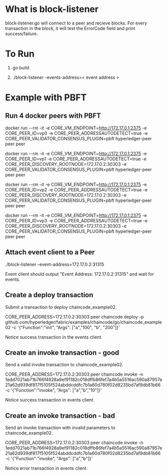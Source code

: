 # What is block-listener
block-listener.go will connect to a peer and recieve blocks. For every transaction in the block, it will test the ErrorCode field and print success/failure.

# To Run
1. go build

2. ./block-listener -events-address=< event address >

# Example with PBFT

## Run 4 docker peers with PBFT
docker run --rm -it -e CORE_VM_ENDPOINT=http://172.17.0.1:2375 -e CORE_PEER_ID=vp0 -e CORE_PEER_ADDRESSAUTODETECT=true -e CORE_PEER_VALIDATOR_CONSENSUS_PLUGIN=pbft hyperledger-peer peer peer

docker run --rm -it -e CORE_VM_ENDPOINT=http://172.17.0.1:2375 -e CORE_PEER_ID=vp1 -e CORE_PEER_ADDRESSAUTODETECT=true -e CORE_PEER_DISCOVERY_ROOTNODE=172.17.0.2:30303 -e CORE_PEER_VALIDATOR_CONSENSUS_PLUGIN=pbft hyperledger-peer peer peer

docker run --rm -it -e CORE_VM_ENDPOINT=http://172.17.0.1:2375 -e CORE_PEER_ID=vp2 -e CORE_PEER_ADDRESSAUTODETECT=true -e CORE_PEER_DISCOVERY_ROOTNODE=172.17.0.2:30303 -e CORE_PEER_VALIDATOR_CONSENSUS_PLUGIN=pbft hyperledger-peer peer peer

docker run --rm -it -e CORE_VM_ENDPOINT=http://172.17.0.1:2375 -e CORE_PEER_ID=vp3 -e CORE_PEER_ADDRESSAUTODETECT=true -e CORE_PEER_DISCOVERY_ROOTNODE=172.17.0.2:30303 -e CORE_PEER_VALIDATOR_CONSENSUS_PLUGIN=pbft hyperledger-peer peer peer

## Attach event client to a Peer
./block-listener -event-address=172.17.0.2:31315

Event client should output "Event Address: 172.17.0.2:31315" and wait for events.

## Create a deploy transaction
Submit a transaction to deploy chaincode_example02.

CORE_PEER_ADDRESS=172.17.0.2:30303 peer chaincode deploy -p github.com/hyperledger/fabric/examples/chaincode/go/chaincode_example02 -c '{"Function":"init", "Args": ["a","100", "b", "200"]}'

Notice success transaction in the events client.

## Create an invoke transaction - good
Send a valid invoke transaction to chaincode_example02.

CORE_PEER_ADDRESS=172.17.0.2:30303 peer chaincode invoke -n 1edd7021ab71b766f4928a9ef91182c018dffb86fef7a4b5a5516ac590a87957e21a62d939df817f5105f524abddcddfc7b1a60d780f02d8235bd7af9db81b66 -c '{"Function":"invoke", "Args": ["a","b","10"]}'

Notice success transaction in events client.

## Create an invoke transaction - bad
Send an invoke transaction with invalid parameters to chaincode_example02.

CORE_PEER_ADDRESS=172.17.0.2:30303 peer chaincode invoke -n 1edd7021ab71b766f4928a9ef91182c018dffb86fef7a4b5a5516ac590a87957e21a62d939df817f5105f524abddcddfc7b1a60d780f02d8235bd7af9db81b66 -c '{"Function":"invoke", "Args": ["a","b"]}'

Notice error transaction in events client.
